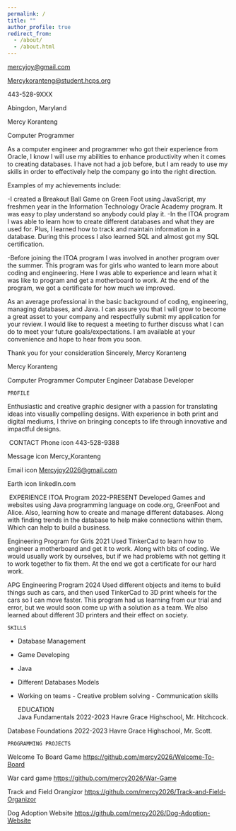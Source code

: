 ```yaml
---
permalink: /
title: ""
author_profile: true
redirect_from: 
  - /about/
  - /about.html
---
```

 

mercyjoy@gmail.com 

Mercykoranteng@student.hcps.org 

443-528-9XXX 

Abingdon, Maryland 

Mercy Koranteng 

Computer Programmer 

As a computer engineer and programmer who got their experience from Oracle, I know I will use my abilities to enhance productivity when it comes to creating databases. I have not had a job before, but I am ready to use my skills in order to effectively help the company go into the right direction. 

Examples of my achievements include: 

-I created a Breakout Ball Game on Green Foot using JavaScript, my freshmen year in the Information Technology Oracle Academy program. It was easy to play understand so anybody could play it. 
-In the ITOA program I was able to learn how to create different databases and what they are used for. Plus, I learned how to track and maintain information in a database. During this process I also learned SQL and almost got my SQL certification. 

-Before joining the ITOA program I was involved in another program over the summer. This program was for girls who wanted to learn more about coding and engineering. Here I was able to experience and learn what it was like to program and get a motherboard to work. At the end of the program, we got a certificate for how much we improved. 

As an average professional in the basic background of coding, engineering, managing databases, and Java. I can assure you that I will grow to become a great asset to your company and respectfully submit my application for your review. I would like to request a meeting to further discuss what I can do to meet your future goals/expectations. I am available at your convenience and hope to hear from you soon. 

Thank you for your consideration 
Sincerely, 
Mercy Koranteng



 
Mercy Koranteng 

Computer Programmer 
Computer Engineer 
Database Developer 


    ​​PROFILE​ 
​​Enthusiastic and creative graphic designer with a passion for translating ideas into visually compelling designs. With experience in both print and digital mediums, I thrive on bringing concepts to life through innovative and impactful designs.​ 


​​    CONTACT​ 
  Phone icon 
443-528-9388 

  Message icon 
Mercy_Koranteng 

  Email icon 
Mercyjoy2026@gmail.com 

  Earth icon 
linkedIn.com 


​​    EXPERIENCE​ 
  ITOA Program 
2022-PRESENT 
Developed Games and websites using Java programming language on code.org, GreenFoot and Alice. Also, learning how to create and manage different databases. Along with finding trends in the database to help make connections within them. Which can help to build a business.  

  Engineering Program for Girls 
2021
Used TinkerCad to learn how to engineer a motherboard and get it to work. Along with bits of coding. We would usually work by ourselves, but if we had problems with not getting it to work together to fix them. At the end we got a certificate for our hard work. 

  APG Engineering Program 
2024 
Used different objects and items to build things such as cars, and then used TinkerCad to 3D print wheels for the cars so I can move faster. This program had us learning from our trial and error, but we would soon come up with a solution as a team. We also learned about different 3D printers and their effect on society.
 

    SKILLS
-  Database Management 
-  Game Developing 
-  Java 
-  Different Databases Models 
-  Working on teams 
​​-  Creative problem solving​ 
​​-  Communication skills​ 


    ​​EDUCATION​  
  Java Fundamentals 
2022-2023 
Havre Grace Highschool, Mr. Hitchcock. 

  Database Foundations 
2022-2023 
Havre Grace Highschool, Mr. Scott. 


    PROGRAMMING PROJECTS
  Welcome To Board Game
https://github.com/mercy2026/Welcome-To-Board

  War card game
https://github.com/mercy2026/War-Game

  Track and Field Orangizor
https://github.com/mercy2026/Track-and-Field-Organizor

  Dog Adoption Website
https://github.com/mercy2026/Dog-Adoption-Website
